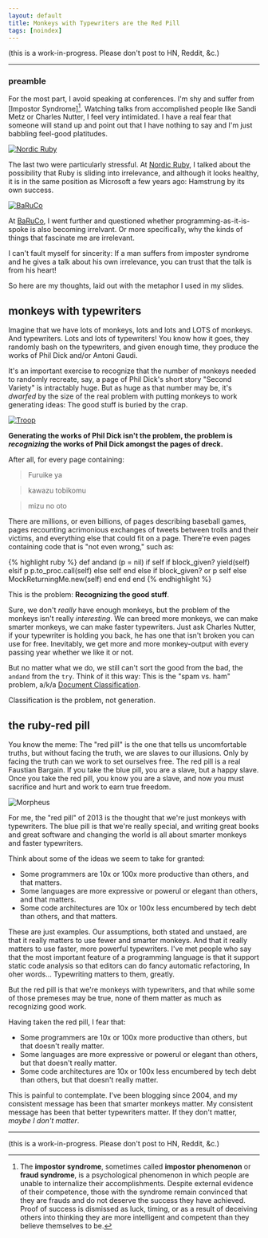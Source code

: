 ```yaml
---
layout: default
title: Monkeys with Typewriters are the Red Pill
tags: [noindex]
---
```


(this is a work-in-progress. Please don't post to HN, Reddit, &c.)

---

### preamble

For the most part, I avoid speaking at conferences. I'm shy and suffer from [Impostor Syndrome][^is]. Watching talks from accomplished people like Sandi Metz or Charles Nutter, I feel very intimidated. I have a real fear that someone will stand up and point out that I have nothing to say and I'm just babbling feel-good platitudes.

[![Nordic Ruby](http://farm4.staticflickr.com/3794/9026031742_931f2c5760_z.jpg)](http://www.flickr.com/photos/elabsse/9026031742/)

[^is]: The **impostor syndrome**, sometimes called **impostor phenomenon** or **fraud syndrome**, is a psychological phenomenon in which people are unable to internalize their accomplishments. Despite external evidence of their competence, those with the syndrome remain convinced that they are frauds and do not deserve the success they have achieved. Proof of success is dismissed as luck, timing, or as a result of deceiving others into thinking they are more intelligent and competent than they believe themselves to be.

The last two were particularly stressful. At [Nordic Ruby](http://braythwayt.com/2013/06/18/nordic-ruby.html), I talked about the possibility that Ruby is sliding into irrelevance, and although it looks healthy, it is in the same position as Microsoft a few years ago: Hamstrung by its own success.

[![BaRuCo](https://pbs.twimg.com/media/BUNtBK0IQAA9uqQ.jpg:large)](https://twitter.com/schneems/status/379266660773146624/photo/1)

At [BaRuCo](http://www.baruco.org), I went further and questioned whether programming-as-it-is-spoke is also becoming irrelvant. Or more specifically, why the kinds of things that fascinate me are irrelevant.

I can't fault myself for sincerity: If a man suffers from imposter syndrome and he gives a talk about his own irrelevance, you can trust that the talk is from his heart!

So here are my thoughts, laid out with the metaphor I used in my slides.

## monkeys with typewriters

Imagine that we have  lots of monkeys, lots and lots and LOTS of monkeys. And typewriters. Lots and lots of typewriters! You know how it goes, they randomly bash on the typewriters, and given enough time, they produce the works of Phil Dick and/or Antoni Gaudi.

It's an important exercise to recognize that the number of monkeys needed to randomly recreate, say, a page of Phil Dick's short story "Second Variety" is intractably huge. But as huge as that number may be, it's *dwarfed* by the size of the real problem with putting monkeys to work generating ideas: The good stuff is buried by the crap.

[![Troop](http://farm7.staticflickr.com/6024/5888927678_9b2c9b8e14_b.jpg)](http://www.flickr.com/photos/doug88888/5888927678/)

**Generating the works of Phil Dick isn't the problem, the problem is *recognizing* the works of Phil Dick amongst the pages of dreck.**

After all, for every page containing:

> Furuike ya 

> kawazu tobikomu 

> mizu no oto

There are millions, or even billions, of pages describing baseball games, pages recounting acrimonious exchanges of tweets between trolls and their victims, and everything else that could fit on a page. There're even pages containing code that is "not even wrong," such as:

{% highlight ruby %}
def andand (p = nil)
  if self
    if block_given?
      yield(self)
    elsif p
      p.to_proc.call(self)
    else
      self
    end
  else
    if block_given? or p
      self
    else
      MockReturningMe.new(self)
    end
  end 
end
{% endhighlight %}

This is the problem: **Recognizing the good stuff**.

Sure, we don't *really* have enough monkeys, but the problem of the monkeys isn't really *interesting*. We can breed more monkeys, we can make smarter monkeys, we can make faster typewriters. Just ask Charles Nutter, if your typewriter is holding you back, he has one that isn't broken you can use for free. Inevitably, we get more and more monkey-output with every passing year whether we like it or not.

But no matter what we do, we still can't sort the good from the bad, the `andand` from the `try`. Think of it this way: This is the "spam vs. ham" problem, a/k/a [Document Classification](https://en.wikipedia.org/wiki/Document_classification).

Classification is the problem, not generation.

## the ruby-red pill

You know the meme: The "red pill" is the one that tells us uncomfortable truths, but without facing the truth, we are slaves to our illusions. Only by facing the truth can we work to set ourselves free. The red pill is a real Faustian Bargain. If you take the blue pill, you are a slave, but a happy slave. Once you take the red pill, you know you are a slave, and now you must sacrifice and hurt and work to earn true freedom.

![Morpheus](http://www.expoweekly.com/site/wp-content/uploads/2010/03/Morpheus-Red-or-Blue-Pill-the-matrix-1957140-500-568-440x500.jpg)

For me, the "red pill" of 2013 is the thought that we're just monkeys with typewriters. The blue pill is that we're really special, and writing great books and great software and changing the world is all about smarter monkeys and faster typewriters.

Think about some of the ideas we seem to take for granted:

* Some programmers are 10x or 100x more productive than others, and that matters.
* Some languages are more expressive or powerul or elegant than others, and that matters.
* Some code architectures are 10x or 100x less encumbered by tech debt than others, and that matters.

These are just examples. Our assumptions, both stated and unstaed, are that it really matters to use fewer and smarter monkeys. And that it really matters to use faster, more powerful typewriters. I've met people who say that the most important feature of a programming language is that it support static code analysis so that editors can do fancy automatic refactoring, In oher words... Typewriting matters to them, greatly.

But the red pill is that we're monkeys with typewriters, and that while some of those premeses may be true, none of them matter as much as recognizing good work.

Having taken the red pill, I fear that:

* Some programmers are 10x or 100x more productive than others, but that doesn't really matter.
* Some languages are more expressive or powerul or elegant than others, but that doesn't really matter.
* Some code architectures are 10x or 100x less encumbered by tech debt than others, but that doesn't really matter.

This is painful to contemplate. I've been blogging since 2004, and my consistent message has been that smarter monkeys matter. My consistent message has been that better typewriters matter. If they don't matter, *maybe I don't matter*.

---

(this is a work-in-progress. Please don't post to HN, Reddit, &c.)